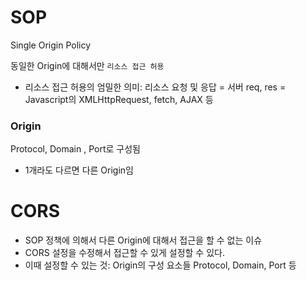 # SOP

Single Origin Policy

동일한 Origin에 대해서만 `리소스 접근 허용`

- 리소스 접근 허용의 엄밀한 의미: 리소스 요청 및 응답 = 서버 req, res = Javascript의 XMLHttpRequest, fetch, AJAX 등

### Origin

Protocol, Domain , Port로 구성됨

- 1개라도 다르면 다른 Origin임

# CORS

- SOP 정책에 의해서 다른 Origin에 대해서 접근을 할 수 없는 이슈
- CORS 설정을 수정해서 접근할 수 있게 설정할 수 있다.
- 이때 설정할 수 있는 것: Origin의 구성 요소들 Protocol, Domain, Port 등
